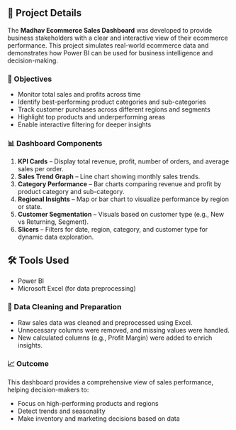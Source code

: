 ## 📄 Project Details

The **Madhav Ecommerce Sales Dashboard** was developed to provide business stakeholders with a clear and interactive view of their ecommerce performance. This project simulates real-world ecommerce data and demonstrates how Power BI can be used for business intelligence and decision-making.

### 🎯 Objectives

- Monitor total sales and profits across time
- Identify best-performing product categories and sub-categories
- Track customer purchases across different regions and segments
- Highlight top products and underperforming areas
- Enable interactive filtering for deeper insights

### 📊 Dashboard Components

1. **KPI Cards** – Display total revenue, profit, number of orders, and average sales per order.
2. **Sales Trend Graph** – Line chart showing monthly sales trends.
3. **Category Performance** – Bar charts comparing revenue and profit by product category and sub-category.
4. **Regional Insights** – Map or bar chart to visualize performance by region or state.
5. **Customer Segmentation** – Visuals based on customer type (e.g., New vs Returning, Segment).
6. **Slicers** – Filters for date, region, category, and customer type for dynamic data exploration.


## 🛠️ Tools Used

- Power BI
- Microsoft Excel (for data preprocessing) 


### 🧹 Data Cleaning and Preparation

- Raw sales data was cleaned and preprocessed using Excel.
- Unnecessary columns were removed, and missing values were handled.
- New calculated columns (e.g., Profit Margin) were added to enrich insights.

### 📈 Outcome

This dashboard provides a comprehensive view of sales performance, helping decision-makers to:

- Focus on high-performing products and regions
- Detect trends and seasonality
- Make inventory and marketing decisions based on data

